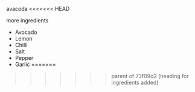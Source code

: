 avacoda
<<<<<<< HEAD

more ingredients

- Avocado
- Lemon
- Chilli
- Salt
- Pepper
- Garlic
=======
>>>>>>> parent of 73f09d2 (heading for ingredients added)
